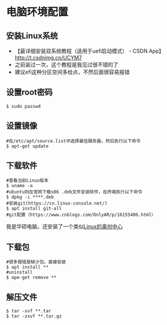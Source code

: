 # 电脑环境配置
## 安装Linux系统
- 【最详细安装双系统教程（适用于uefi启动模式） - CSDN App】http://t.csdnimg.cn/UCYM7
- 之前装过一次，这个教程是我见过很不错的了
- 建议efi这种分区空间多给点，不然后面很容易报错
## 设置root密码
```shell
$ sudo passwd
```
## 设置镜像
```shell
#在/etc/apt/source.list中选择最佳服务器，然后执行以下命令
$ apt-get update
```
## 下载软件
```shell
#查看当前Linux版本
$ uname -a
#ubuntu则在官网下载x86 .deb文件安装软件，在终端执行以下命令
$ dpkg -i ****.deb
#安装git(https://cn.linux-console.net/)
$ apt install git-all
#git配置（https://www.cnblogs.com/OnlyAR/p/16155406.html）
```
我是华硕电脑，还安装了一个类似[Linux的奥创中心](https://asus-linux.org/)
## 下载包
```shell
#很多报错是缺少包，直接安装
$ apt install **
#uninstall
$ ape-get remove **
```
## 解压文件
```shell
$ tar -xvf **.tar
$ tar -zxvf **.tar.gz
```